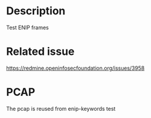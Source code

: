 # Description

Test ENIP frames

# Related issue

https://redmine.openinfosecfoundation.org/issues/3958

# PCAP

The pcap is reused from enip-keywords test
